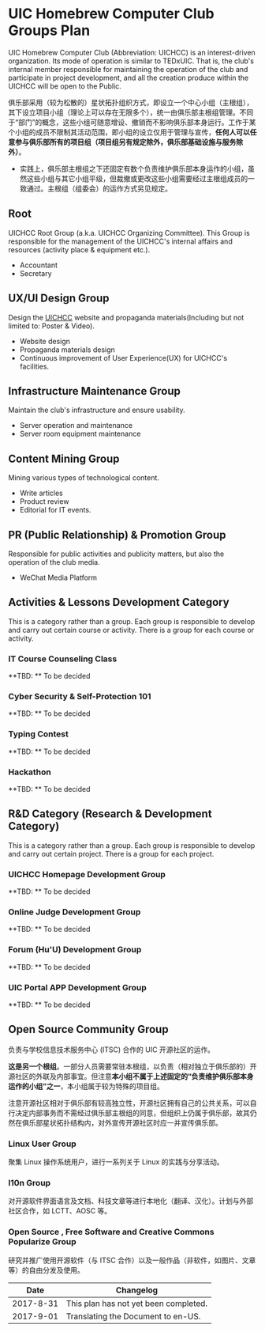 # UIC Homebrew Computer Club Groups Plan


UIC Homebrew Computer Club (Abbreviation: UICHCC) is an interest-driven organization. Its mode of operation is similar to TEDxUIC. That is, the club's internal member responsible for maintaining the operation of the club and participate in project development, and all the creation produce within the UICHCC will be open to the Public.

俱乐部采用（较为松散的）星状拓扑组织方式，即设立一个中心小组（主根组），其下设立项目小组（理论上可以存在无限多个），统一由俱乐部主根组管理。不同于“部门”的概念，这些小组可随意增设、撤销而不影响俱乐部本身运行。工作于某个小组的成员不限制其活动范围，即小组的设立仅用于管理与宣传，**任何人可以任意参与俱乐部所有的项目组（项目组另有规定除外，俱乐部基础设施与服务除外）**。
-  实践上，俱乐部主根组之下还固定有数个负责维护俱乐部本身运作的小组，虽然这些小组与其它小组平级，但裁撤或更改这些小组需要经过主根组成员的一致通过。主根组（组委会）的运作方式另见规定。

## Root

UICHCC Root Group (a.k.a. UICHCC Organizing Committee). This Group is responsible for the management of the UICHCC's internal affairs and resources (activity place & equipment etc.).

- Accountant
- Secretary

## UX/UI Design Group

Design the [UICHCC](https://www.uichcc.com) website and propaganda materials(Including but not limited to: Poster & Video).

- Website design
- Propaganda materials design
- Continuous improvement of User Experience(UX) for UICHCC's facilities.

## Infrastructure Maintenance Group

Maintain the club's infrastructure and ensure usability.
- Server operation and maintenance
- Server room equipment maintenance

## Content Mining Group

Mining various types of technological content. 

- Write articles
- Product review
- Editorial for IT events.

## PR (Public Relationship) & Promotion Group

Responsible for public activities and publicity matters, but also the operation of the club media.

- WeChat Media Platform

## Activities & Lessons Development Category

This is a category rather than a group. Each group is responsible to develop and carry out certain course or activity. There is a group for each course or activity.

### IT Course Counseling Class

**TBD: ** To be decided

### Cyber Security & Self-Protection 101

**TBD: ** To be decided

### Typing Contest

**TBD: ** To be decided

### Hackathon

**TBD: ** To be decided

## R&D Category (Research & Development Category)

This is a category rather than a group. Each group is responsible to develop and carry out certain project. There is a group for each project.

### UICHCC Homepage Development Group

**TBD: ** To be decided

### Online Judge Development Group

**TBD: ** To be decided

### Forum (Hu'U) Development Group

**TBD: ** To be decided

### UIC Portal APP Development Group

**TBD: ** To be decided

## Open Source Community Group

负责与学校信息技术服务中心 (ITSC) 合作的 UIC 开源社区的运作。

**这是另一个根组**。一部分人员需要常驻本根组，以负责（相对独立于俱乐部的）开源社区的外联及内部事宜。但注意**本小组不属于上述固定的“负责维护俱乐部本身运作的小组”之一**，本小组属于较为特殊的项目组。

注意开源社区相对于俱乐部有较高独立性，开源社区拥有自己的公共关系，可以自行决定内部事务而不需经过俱乐部主根组的同意，但组织上仍属于俱乐部，故其仍然在俱乐部星状拓扑结构内，对外宣传开源社区时应一并宣传俱乐部。

### Linux User Group

聚集 Linux 操作系统用户，进行一系列关于 Linux 的实践与分享活动。

### l10n Group

对开源软件界面语言及文档、科技文章等进行本地化（翻译、汉化）。计划与外部社区合作，如 LCTT、AOSC 等。

### Open Source , Free Software and Creative Commons Popularize Group

研究并推广使用开源软件（与 ITSC 合作）以及一般作品（非软件，如图片、文章等）的自由分发及使用。



| Date      | Changelog                             |
| --------- | ------------------------------------- |
| 2017-8-31 | This plan has not yet been completed. |
| 2017-9-01 | Translating the Document to en-US.    |